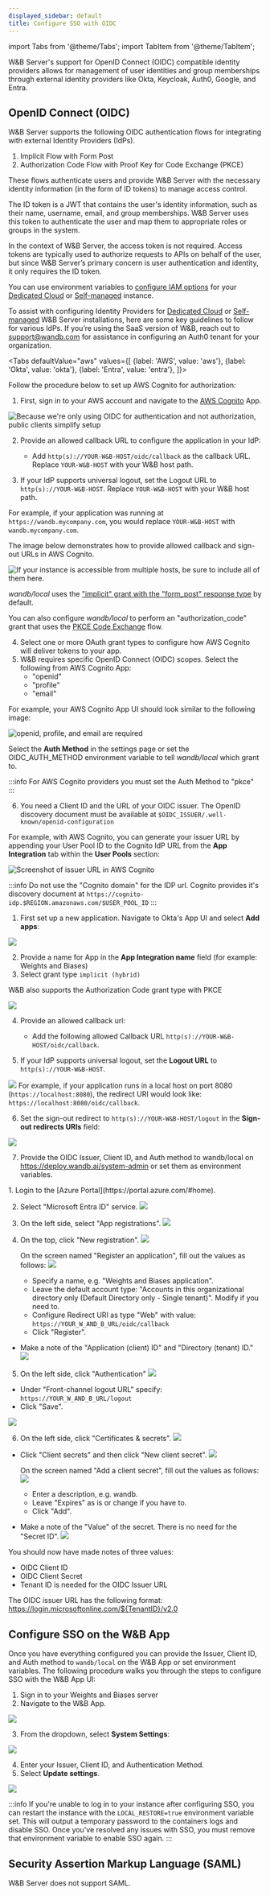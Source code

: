 ```yaml
---
displayed_sidebar: default
title: Configure SSO with OIDC
---
```

import Tabs from '@theme/Tabs';
import TabItem from '@theme/TabItem';

W&B Server's support for OpenID Connect (OIDC) compatible identity providers allows for management of user identities and group memberships through external identity providers like Okta, Keycloak, Auth0, Google, and Entra.

## OpenID Connect (OIDC)

W&B Server supports the following OIDC authentication flows for integrating with external Identity Providers (IdPs).
1. Implicit Flow with Form Post 
2. Authorization Code Flow with Proof Key for Code Exchange (PKCE)

These flows authenticate users and provide W&B Server with the necessary identity information (in the form of ID tokens) to manage access control.

The ID token is a JWT that contains the user's identity information, such as their name, username, email, and group memberships. W&B Server uses this token to authenticate the user and map them to appropriate roles or groups in the system.

In the context of W&B Server, the access token is not required. Access tokens are typically used to authorize requests to APIs on behalf of the user, but since W&B Server’s primary concern is user authentication and identity, it only requires the ID token.

You can use environment variables to [configure IAM options](advanced_env_vars.md) for your [Dedicated Cloud](../hosting-options/dedicated_cloud.md) or [Self-managed](../hosting-options/self-managed.md) instance.

To assist with configuring Identity Providers for [Dedicated Cloud](../hosting-options/dedicated_cloud.md) or [Self-managed](../hosting-options/self-managed.md) W&B Server installations, here are some key guidelines to follow for various IdPs. If you’re using the SaaS version of W&B, reach out to [support@wandb.com](mailto:support@wandb.com) for assistance in configuring an Auth0 tenant for your organization.

<Tabs
  defaultValue="aws"
  values={[
    {label: 'AWS', value: 'aws'},
    {label: 'Okta', value: 'okta'},
     {label: 'Entra', value: 'entra'},
  ]}>
  <TabItem value="aws">

Follow the procedure below to set up AWS Cognito for authorization: 

1. First, sign in to your AWS account and navigate to the [AWS Cognito](https://aws.amazon.com/cognito/) App.

![Because we're only using OIDC for authentication and not authorization, public clients simplify setup](/images/hosting/setup_aws_cognito.png)



2. Provide an allowed callback URL to configure the application in your IdP:
     * Add `http(s)://YOUR-W&B-HOST/oidc/callback` as the callback URL. Replace `YOUR-W&B-HOST` with your W&B host path.

3. If your IdP supports universal logout, set the Logout URL to `http(s)://YOUR-W&B-HOST`. Replace `YOUR-W&B-HOST` with your W&B host path.

For example, if your application was running at `https://wandb.mycompany.com`, you would replace `YOUR-W&B-HOST` with `wandb.mycompany.com`.

The image below demonstrates how to provide allowed callback and sign-out URLs in AWS Cognito.

![If your instance is accessible from multiple hosts, be sure to include all of them here.](/images/hosting/setup_aws_cognito_ui_settings.png)


_wandb/local_ uses the ["implicit" grant with the "form_post" response type](https://auth0.com/docs/get-started/authentication-and-authorization-flow/implicit-flow-with-form-post) by default. 

You can also configure _wandb/local_ to perform an "authorization_code" grant that uses the [PKCE Code Exchange](https://www.oauth.com/oauth2-servers/pkce/) flow. 

4. Select one or more OAuth grant types to configure how AWS Cognito will deliver tokens to your app.
5. W&B requires specific OpenID Connect (OIDC) scopes. Select the following from AWS Cognito App:
    * "openid" 
    * "profile"
    * "email"

For example, your AWS Cognito App UI should look similar to the following image:

![openid, profile, and email are required](/images/hosting/setup_aws_required_fields.png)

Select the **Auth Method** in the settings page or set the OIDC_AUTH_METHOD environment variable to tell _wandb/local_ which grant to.

:::info
For AWS Cognito providers you must set the Auth Method to "pkce"
:::

6. You need a Client ID and the URL of your OIDC issuer. The OpenID discovery document must be available at `$OIDC_ISSUER/.well-known/openid-configuration` 

For example, with AWS Cognito, you can generate your issuer URL by appending your User Pool ID to the Cognito IdP URL from the **App Integration** tab within the **User Pools** section:

![Screenshot of issuer URL in AWS Cognito](/images/hosting/setup_aws_cognito_issuer_url.png)

:::info
Do not use the "Cognito domain" for the IDP url. Cognito provides it's discovery document at `https://cognito-idp.$REGION.amazonaws.com/$USER_POOL_ID`
:::


<!-- 7. Lastly, provide the OIDC Issuer, Client ID, and Auth method to _wandb/local_ on `https://deploy.wandb.ai/system-admin` or set them as environment variables.

The following image demonstrates how to: enable SSO, provide the OIDC Issuer, Client ID, and the authentication method in the W&B App UI (`https://deploy.wandb.ai/system-admin`): -->

<!-- Once you have everything configured you can provide the Issuer, Client ID, and Auth method to `wandb/local` via `/system-admin` or the environment variables and SSO will be configured.

1. Sign in to your Weights and Biases server 
2. Navigate to the W&B App. 

![](/images/hosting/system_settings.png)

3. From the dropdown, select **System Settings**:

![](/images/hosting/system_settings_select_settings.png)

4. Enter your Issuer, Client ID, and Authentication Method. 
5. Select **Update settings**.

![](/images/hosting/system_settings_select_update.png)

![](/images/hosting/enable_sso.png) -->

  </TabItem>
  <TabItem value="okta">


1. First set up a new application.  Navigate to Okta's App UI and select **Add apps**:

![](/images/hosting/okta.png)

2. Provide a name for App in the **App Integration name** field (for example: Weights and Biases)
3. Select grant type `implicit (hybrid)`

W&B also supports the Authorization Code grant type with PKCE

![](/images/hosting/pkce.png)

4. Provide an allowed callback url:
    * Add the following allowed Callback URL `http(s)://YOUR-W&B-HOST/oidc/callback`.

5. If your IdP supports universal logout, set the **Logout URL** to `http(s)://YOUR-W&B-HOST`.

![](/images/hosting/redirect_uri.png)
For example, if your application runs in a local host on port 8080 (`https://localhost:8080`),
the redirect URI would look like: `https://localhost:8080/oidc/callback`.

6. Set the sign-out redirect to `http(s)://YOUR-W&B-HOST/logout` in the **Sign-out redirects URIs** field: 

![](/images/hosting/signout_redirect.png)

7. Provide the OIDC Issuer, Client ID, and Auth method to wandb/local on https://deploy.wandb.ai/system-admin or set them as environment variables.

  </TabItem>

<TabItem value="entra">
1. Login to the [Azure Portal](https://portal.azure.com/#home).

2. Select "Microsoft Entra ID" service.
![](/images/hosting/entra_select_entra_service.png)

3. On the left side, select "App registrations".
![](/images/hosting/entra_app_registrations.png)

4. On the top, click "New registration".
![](/images/hosting/entra_new_app_registration.png)

    On the screen named "Register an application", fill out the values as follows:
![](/images/hosting/entra_register_an_application.png)

    - Specify a name, e.g. "Weights and Biases application".
    - Leave the default account type: "Accounts in this organizational directory only (Default Directory only - Single tenant)". Modify if you need to.
    - Configure Redirect URI as type "Web" with value: `https://YOUR_W_AND_B_URL/oidc/callback`
    - Click "Register".

- Make a note of the "Application (client) ID" and "Directory (tenant) ID."
![](/images/hosting/entra_app_overview_make_note.png)


5. On the left side, click "Authentication"
![](/images/hosting/entra_select_authentication.png)

- Under "Front-channel logout URL" specify: `https://YOUR_W_AND_B_URL/logout`
- Click "Save".

![](/images/hosting/entra_logout_url.png)


6. On the left side, click "Certificates & secrets".
![](/images/hosting/entra_select_certificates_secrets.png)

- Click "Client secrets" and then click "New client secret".
![](/images/hosting/entra_new_secret.png)

    On the screen named "Add a client secret", fill out the values as follows:
![](/images/hosting/entra_add_new_client_secret.png)

  - Enter a description, e.g. wandb.
  - Leave "Expires" as is or change if you have to.
  - Click "Add".


- Make a note of the "Value" of the secret. There is no need for the "Secret ID".
![](/images/hosting/entra_make_note_of_secret_value.png)

You should now have made notes of three values:
- OIDC Client ID
- OIDC Client Secret
- Tenant ID is needed for the OIDC Issuer URL

The OIDC issuer URL has the following format: https://login.microsoftonline.com/${TenantID}/v2.0

</TabItem>

</Tabs>

## Configure SSO on the W&B App

Once you have everything configured you can provide the Issuer, Client ID, and Auth method to `wandb/local` on the W&B App or set environment variables. The following procedure walks you through the steps to configure SSO with the W&B App UI:

1. Sign in to your Weights and Biases server 
2. Navigate to the W&B App. 

![](/images/hosting/system_settings.png)

3. From the dropdown, select **System Settings**:

![](/images/hosting/system_settings_select_settings.png)

4. Enter your Issuer, Client ID, and Authentication Method. 
5. Select **Update settings**.

![](/images/hosting/system_settings_select_update.png)

:::info
If you're unable to log in to your instance after configuring SSO, you can restart the instance with the `LOCAL_RESTORE=true` environment variable set. This will output a temporary password to the containers logs and disable SSO. Once you've resolved any issues with SSO, you must remove that environment variable to enable SSO again.
:::

## Security Assertion Markup Language (SAML)
W&B Server does not support SAML.

